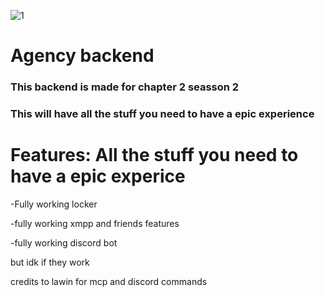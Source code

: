 ![1](https://github.com/timeapis/AgencyBackend/blob/e3229e91260ec9dd284e1db86c1157f6e7adab36/readmepic/fortmite-update-1261-patch-notes%20(1).png)
# Agency backend

### This backend is made for chapter 2 seasson 2 

### This will have all the stuff you need to have a epic experience

# Features: All the stuff you need to have a epic experice

-Fully working locker

-fully working xmpp and friends features

-fully working discord bot

but idk if they work 

credits to lawin for mcp and discord commands
